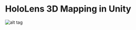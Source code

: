 # HoloLens 3D Mapping in Unity
![alt tag](https://raw.github.com/peted70/geojsontomesh/master/img/somerset%20house.PNG)
